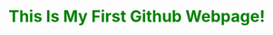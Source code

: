 <DOCTYPE html>
<html>
<head>

<title>Matt's First Webpage</title>
<link href="Style.css" type="text/css" rel="stylesheet"/>
<h1 style="color: Green">This Is My First Github Webpage!</h1>


</head>
<body>

</body>
